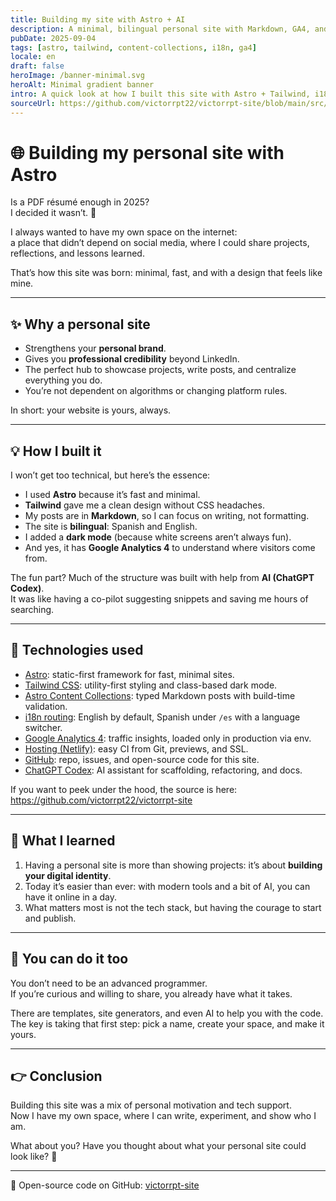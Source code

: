 ```yaml
---
title: Building my site with Astro + AI
description: A minimal, bilingual personal site with Markdown, GA4, and dark mode.
pubDate: 2025-09-04
tags: [astro, tailwind, content-collections, i18n, ga4]
locale: en
draft: false
heroImage: /banner-minimal.svg
heroAlt: Minimal gradient banner
intro: A quick look at how I built this site with Astro + Tailwind, i18n, Markdown posts, GA4, and a clean dark mode.
sourceUrl: https://github.com/victorrpt22/victorrpt-site/blob/main/src/content/blog/en/building-my-website-with-ai.md
---
```


# 🌐 Building my personal site with Astro

Is a PDF résumé enough in 2025?  
I decided it wasn’t. 🚀  

I always wanted to have my own space on the internet:  
a place that didn’t depend on social media, where I could share projects, reflections, and lessons learned.  

That’s how this site was born: minimal, fast, and with a design that feels like mine.

---

## ✨ Why a personal site

- Strengthens your **personal brand**.  
- Gives you **professional credibility** beyond LinkedIn.  
- The perfect hub to showcase projects, write posts, and centralize everything you do.  
- You’re not dependent on algorithms or changing platform rules.  

In short: your website is yours, always.  

---

## 💡 How I built it

I won’t get too technical, but here’s the essence:  
- I used **Astro** because it’s fast and minimal.  
- **Tailwind** gave me a clean design without CSS headaches.  
- My posts are in **Markdown**, so I can focus on writing, not formatting.  
- The site is **bilingual**: Spanish and English.  
- I added a **dark mode** (because white screens aren’t always fun).  
- And yes, it has **Google Analytics 4** to understand where visitors come from.  

The fun part? Much of the structure was built with help from **AI (ChatGPT Codex)**.  
It was like having a co-pilot suggesting snippets and saving me hours of searching.  

---

## 🧰 Technologies used

- [Astro](https://astro.build): static-first framework for fast, minimal sites.
- [Tailwind CSS](https://tailwindcss.com): utility-first styling and class-based dark mode.
- [Astro Content Collections](https://docs.astro.build/guides/content-collections/): typed Markdown posts with build-time validation.
- [i18n routing](https://docs.astro.build/guides/internationalization/): English by default, Spanish under `/es` with a language switcher.
- [Google Analytics 4](https://developers.google.com/analytics?hl=es): traffic insights, loaded only in production via env.
- [Hosting (Netlify)](https://app.netlify.com): easy CI from Git, previews, and SSL.
- [GitHub](https://github.com): repo, issues, and open-source code for this site.
- [ChatGPT Codex](https://openai.com/index/introducing-codex/): AI assistant for scaffolding, refactoring, and docs.

If you want to peek under the hood, the source is here:  
https://github.com/victorrpt22/victorrpt-site

---

## 🔑 What I learned

1. Having a personal site is more than showing projects: it’s about **building your digital identity**.  
2. Today it’s easier than ever: with modern tools and a bit of AI, you can have it online in a day.  
3. What matters most is not the tech stack, but having the courage to start and publish.  

---

## 📌 You can do it too

You don’t need to be an advanced programmer.  
If you’re curious and willing to share, you already have what it takes.  

There are templates, site generators, and even AI to help you with the code.  
The key is taking that first step: pick a name, create your space, and make it yours.  

---

## 👉 Conclusion

Building this site was a mix of personal motivation and tech support.  
Now I have my own space, where I can write, experiment, and show who I am.  

What about you? Have you thought about what your personal site could look like? 🚀  

---

🔗 Open-source code on GitHub: [victorrpt-site](https://github.com/victorrpt22/victorrpt-site)  
